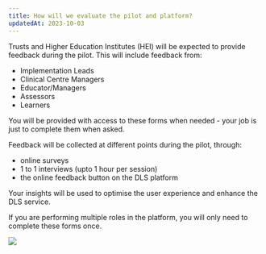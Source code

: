 ```yaml
---
title: How will we evaluate the pilot and platform?​
updatedAt: 2023-10-03
---
```

Trusts and Higher Education Institutes (HEI) will be expected to provide feedback during the pilot. This will include feedback from:

- Implementation Leads
- Clinical Centre Managers
- Educator/Managers
- Assessors
- Learners​

You will be provided with access to these forms when needed - your job is just to complete them when asked​.

Feedback will be collected at different points during the pilot, through:

- online surveys
- 1 to 1 interviews (upto 1 hour per session)
- the online feedback button on the DLS platform

Your insights will be used to optimise the user experience and enhance the DLS service.

If you are performing multiple roles in the platform, you will only need to complete these forms once.

![](/img/feedback-timeline.png)